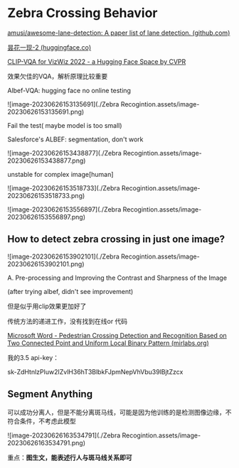# Zebra Crossing Behavior 

[amusi/awesome-lane-detection: A paper list of lane detection. (github.com)](https://github.com/amusi/awesome-lane-detection)

[昙花一现-2 (huggingface.co)](https://huggingface.co/docs/transformers/main/model_doc/blip-2)



[CLIP-VQA for VizWiz 2022 - a Hugging Face Space by CVPR](https://huggingface.co/spaces/CVPR/VizWiz-CLIP-VQA)

效果欠佳的VQA，解析原理比较重要





Albef-VQA: hugging face no online testing

![image-20230626153135691](./Zebra Recogintion.assets/image-20230626153135691.png)

Fail the test( maybe model is too small)

Salesforce's ALBEF: segmentation, don't work

![image-20230626153438877](./Zebra Recogintion.assets/image-20230626153438877.png)

unstable for complex image[human]

![image-20230626153518733](./Zebra Recogintion.assets/image-20230626153518733.png)

![image-20230626153556897](./Zebra Recogintion.assets/image-20230626153556897.png)

## How to detect zebra crossing in just one image?

![image-20230626153902101](./Zebra Recogintion.assets/image-20230626153902101.png)

A. Pre-processing and Improving the Contrast and Sharpness  of the Image

(after trying albef, didn't see improvement)

但是似乎用clip效果更加好了

传统方法的递进工作，没有找到在线or 代码



[Microsoft Word - Pedestrian Crossing Detection and Recognition Based on Two Connected Point and Uniform Local Binary Pattern (mirlabs.org)](http://www.mirlabs.org/ijcisim/regular_papers_2022/IJCISIM_9.pdf)

我的3.5 api-key： 

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

## Segment Anything

可以成功分离人，但是不能分离斑马线，可能是因为他训练的是检测图像边缘，不符合条件，不考虑此模型

![image-20230626163534791](./Zebra Recogintion.assets/image-20230626163534791.png)

重点：**图生文，能表述行人与斑马线关系即可**
